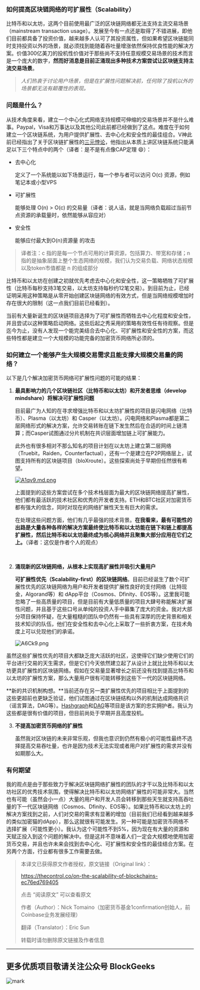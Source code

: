 ### 如何提高区块链网络的可扩展性（Scalability）

​	比特币和以太坊，这两个目前使用最广泛的区块链网络都无法支持主流交易场景（mainstream transaction usage）。发展至今有一点还是取得了不错进展，即他们目前都具备了投资价值，越来越多人认可了其投资属性，但如果希望区块链能同时支持投资以外的场景，就必须找到能随着吞吐量增涨依然保持优良性能的解决方案。价值300亿美刀的投机性价值对于那些尚不支持任意规模交易场景的技术而言是一个庞大的数字，**然而好消息是目前正涌现出多种技术方案尝试让区块链支持主流交易场景**。




> *人们热衷于讨论用户场景，但是在扩展性问题解决前，任何除了投机以外的场景都无法有颠覆性的表现。*




### 问题是什么？

​	从技术角度来看，建立一个中心化式网络支持规模可伸缩的交易场景并不是什么难事。Paypal，Visa和万事达以及其他公司此前都已经做到了这点。难度在于如何建立一个区块链系统，为用户提供扩展性、去中心化和安全性的最佳组合。V神此前已经指出了关于区块链扩展性的[三元悖论](https://github.com/ethereum/wiki/wiki/Sharding-FAQ)，他指出从本质上讲区块链系统只能满足以下三个特点中的两个（译者：是不是有点像CAP定理 :smile:）：

* 去中心化

  定义了一个系统能以如下场景运行，每一个参与者可以访问 O(c) 资源，例如笔记本或小型VPS

* 可扩展性

  能够处理 O(n) > O(c) 的交易量（译者：说人话，就是当网络负载超过当前节点资源的承载量时，依然能够从容应对）

* 安全性

  能够应付最大到O(n)资源量 的攻击


> 译者注：c 指的是每一个节点可用的计算资源，包括算力、带宽和存储；n 指的是抽象层面上整个生态网络的规模，我们认为交易负载、网络状态规模以及token市值都是 n 的组成部分


比特币和以太坊在创建之初就优先考虑去中心化和安全性，这一策略牺牲了可扩展性（比特币每秒支持3笔交易，以太坊支持每秒约12笔交易）。到目前为止，已经证明采用这种策略是从零开始创建区块链网络的有效方式，但是当网络规模增加时存在很大的限制（这一点我们目前已经看到）。

当前有大量新诞生的区块链项目选择为了可扩展性而牺牲去中心化程度和安全性，并且尝试以这种策略启动网络。这些后起之秀采用的策略有效性任有待观察。但是迄今为止，没有人发现一个能完美结合去中心化、可扩展性和安全性的方案，而这些特性都是建立一个大规模的功能完备的加密货币网络所必须的。

### 如何建立一个能够产生大规模交易需求且能支撑大规模交易量的网络？

以下是几个解决加密货币网络可扩展性问题的可能的结果：

1. **最具影响力的几个区块链社区（比特币和以太坊）和开发者思维（develop mindshare）将解决可扩展性问题**

   目前最广为人知的在寻求增强比特币和以太坊扩展性的项目是闪电网络（比特币）、Plasma（以太坊）和 Casper（以太坊）。闪电网络和Plasma都是第二层网络形式的解决方案，允许交易转账在链下发生然后在合适的时间上链清算；而Casper试图通过分片机制在共识层面增加链上可扩展能力。

   此外也有很多相对不那么知名的项目计划在以太坊上建立第二层网络（Truebit，Raiden，Counterfactual），还有一个是建立在P2P网络层上，试图支持所有的区块链项目（bloXroute）。这些探索尚处于早期但任然很有希望。

   [![A1qv9.md.png](https://s1.ax2x.com/2018/03/28/A1qv9.md.png)](https://simimg.com/i/A1qv9)

   上面提到的这些方案尝试在多个技术栈层面为最大的区块链网络提高扩展性，他们都有最活跃的技术社区和优秀的开发者支持。ETH和BTC社区对加密货币都有强大的信念，同时对现在的网络扩展性天生有巨大的需求。

   在处理这些问题方面，他们有几乎最强的技术背景。**在我看来，最有可能性的出路是大量各种各样的解决方案最终使比特币和以太坊能在链下和链上都提高扩展性，然后比特币和以太坊最终成为核心网络并且聚集大部分应用在它们之上。**（译者：这仅是作者个人的观点）

   ​

2. **涌现新的区块链网络，从根本上实现高扩展性并吸引大量用户**


   **可扩展性优先（Scalability-first）的区块链网络**。目前已经诞生了数个可扩展性优先的区块链网络为用户和开发者提供扩展性良好的支付网络（比特现金，Algorand等）和 dApp平台（Cosmos、Dfinity、EOS等）。这里我可能忽略了一些高质量的项目，但是目前有大量低质量的项目大肆号称能解决扩展性问题，并且基于这些口号从单纯的投资人手中募集了庞大的资金。我对大部分项目保持怀疑，在大量粗糙的团队中仍然有一些具有深厚的历史背景和相关技术知识的队伍，他们在安全性和去中心化上采取了一些折衷方案，在技术角度上可以兑现他们的承诺。

   ![A6Ck9.png](https://s1.ax2x.com/2018/03/28/A6Ck9.png)

​	虽然这些扩展性优先的项目大都缺乏庞大活跃的社区，这使得它们缺少使用它们的平台进行交易的天生需求，但是它们今天依然建立起了从设计上就比比特币和以太坊更具扩展性的区块链网络。假如在交易量显著增长之前还没有找到提高比特币和以太坊的扩展性方案，那么大量用户很有可能转移到这些下一代的区块链网络。

​	**新的共识机制构想。**当前还存在另一类扩展性优先的项目相比于上面提到的这些更超前也更缺乏验证，他们试图通过在区块链结构以外的机制达成网络共识（谣言算法，DAG等）。[Hashgraph](https://www.hederahashgraph.com/)和[DAG](https://www.daglabs.com/)等项目是该方案的忠实拥护者。我认为这些都是很有价值的项目，但目前尚处于早期并且高度投机。



3. **不提高加密货币网络的扩展性**

   虽然我对区块链的未来非常乐观，但我也意识到仍然有极小的可能性最终不选择提高交易吞吐量，也许是因为技术无法实现或者用户对扩展性的需求并没有如期那么大。

### 有何期望

​	我的观点是由于那些致力于解决区块链网络扩展性的团队的才干以及比特币和以太坊社区的优秀技术氛围，使得解决比特币和以太坊网络扩展性的可能非常大。当然也有可能（虽然会小一点）大量的用户和开发人员会转移到那些天生就支持高吞吐量的下一代区块链网络（Cosmos、Dfinity、EOS等）。如果比特币和以太坊上的解决方案找到之前，人们对交易的需求有显著的增加（目前我们已经看到越来越多的类似加密猫的dApp），那么这就很有可能发生。另一种可能是加密货币网络不选择扩展（可能性更小）。我认为这个可能性不到5%，因为现在有大量的资源和天赋正投入到这个问题的解决中。但是这并不意味着人们一定会大规模地使用加密货币交易，并且也许未来会找到去中心化、可扩展性和安全性的最佳结合方案。在另两个方面，行业都有很多工作需要去做。




> 本译文已获得原文作者授权，原文链接（Original link）：
>
> https://thecontrol.co/on-the-scalability-of-blockchains-ec76ed769405
>
> 点击 “阅读原文” 可以查看原文
>
> 作者（Author）：Nick Tomaino（加密货币基金1confirmation创始人，前Coinbase业务发展经理）
>
> 翻译（Translator）：Eric Sun
>
> 转载时请勿删除原文链接及作者信息



***

## 更多优质项目敬请关注公众号 BlockGeeks

![mark](http://upload-images.jianshu.io/upload_images/64452-a012bdc01ddb440a..jpg?imageMogr2/auto-orient/strip%7CimageView2/2/w/1240)



